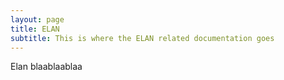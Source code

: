 ```yaml
---
layout: page
title: ELAN
subtitle: This is where the ELAN related documentation goes
---
```


Elan blaablaablaa